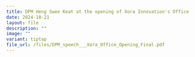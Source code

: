 ```yaml
---
title: DPM Heng Swee Keat at the opening of Xora Innovation's Office
date: 2024-10-21
layout: file
description: ""
image: ""
variant: tiptap
file_url: /files/DPM_speech___Xora_Office_Opening_Final.pdf
---
```


